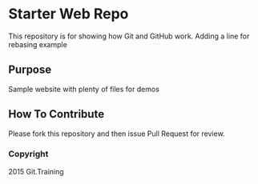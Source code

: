 # Starter Web Repo

This repository is for showing how Git and GitHub work.
Adding a line for rebasing example

## Purpose

Sample website with plenty of files for demos

## How To Contribute

Please fork this repository and then issue Pull Request for review.

### Copyright

2015 Git.Training
